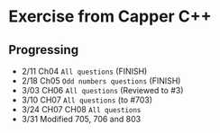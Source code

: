 # Exercise from Capper C++
## Progressing

* 2/11 Ch04 `All questions` (FINISH)
* 2/18 Ch05 `Odd numbers questions` (FINISH)
* 3/03 CH06 `All questions` (Reviewed to #3)
* 3/10 CH07 `All questions` (to #703)
* 3/24 CH07 CH08 `All questions`
* 3/31 Modified 705, 706 and 803
